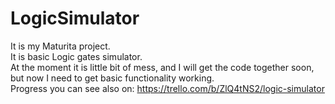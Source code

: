 # LogicSimulator
It is my Maturita project.  
It is basic Logic gates simulator.  
At the moment it is little bit of mess, and I will get the code together soon, but now I need to get basic functionality working.  
Progress you can see also on: https://trello.com/b/ZlQ4tNS2/logic-simulator
